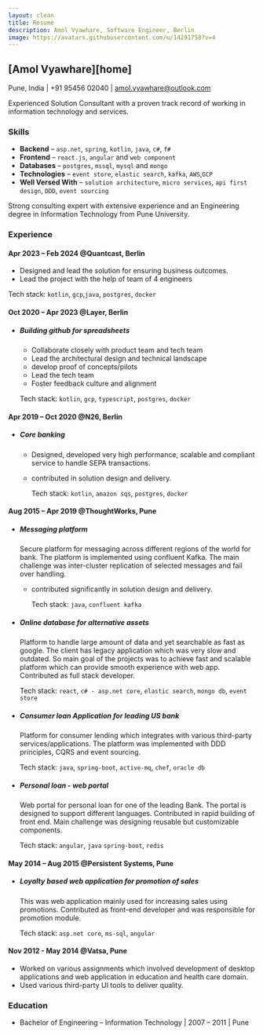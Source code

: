 ```yaml
---
layout: clean
title: Resume
description: Amol Vyawhare, Software Engineer, Berlin
image: https://avatars.githubusercontent.com/u/14291758?v=4
---
```


## [Amol Vyawhare][home]

Pune, India \| +91 95456 02040 \| [amol.vyawhare@outlook.com](mailto:amol.vyawhare@outlook.com)

Experienced Solution Consultant with a proven track record of working in information technology and services.

### <i class="fa fa-code"></i> Skills

- **Backend** – `asp.net`, `spring`, `kotlin`, `java`, `c#`, `f#`
- **Frontend** – `react.js`, `angular` and `web component`
- **Databases** – `postgres`, `mssql`, `mysql` and `mongo`
- **Technologies** – `event store`, `elastic search`, `kafka`, `AWS`,`GCP`
- **Well Versed With** – `solution architecture`, `micro services`, `api first design`, `DDD`, `event sourcing`

Strong consulting expert with extensive experience and an Engineering degree in Information Technology from Pune University.

### <i class="fa fa-tools"></i> Experience

#### <i class="fa fa-code-branch"></i> Apr 2023 – Feb 2024 @Quantcast, Berlin

- Designed and lead the solution for ensuring business outcomes.
- Lead the project with the help of team of 4 engineers

Tech stack: `kotlin`, `gcp`,`java`, `postgres`, `docker`

#### <i class="fa fa-code-branch"></i> Oct 2020 – Apr 2023 @Layer, Berlin

- ##### Building github for spreadsheets

  - Collaborate closely with product team and tech team
  - Lead the architectural design and technical landscape
  - develop proof of concepts/pilots
  - Lead the tech team
  - Foster feedback culture and alignment

   Tech stack: `kotlin`, `gcp`, `typescript`, `postgres`, `docker`

#### <i class="fa fa-code-branch"></i> Apr 2019 – Oct 2020 @N26, Berlin

- ##### Core banking

  - Designed, developed very high performance, scalable and compliant service to handle SEPA transactions.
  - contributed in solution design and delivery.

    Tech stack: `kotlin`, `amazon sqs`, `postgres`, `docker`

#### <i class="fa fa-code-branch"></i> Aug 2015 – Apr 2019 @ThoughtWorks, Pune

- ##### Messaging platform

    Secure platform for messaging across different regions of the world for bank. The platform is implemented using confluent Kafka. The main challenge was inter-cluster replication of selected messages and fail over handling.

  - contributed significantly in solution design and delivery.

    Tech stack: `java`, `confluent kafka`

- ##### Online database for alternative assets

   Platform to handle large amount of data and yet searchable as fast as google. The client has legacy application which was very slow and outdated. So main goal of the projects was to achieve fast and scalable platform which can provide smooth experience with web app. Contributed as full stack developer.

    Tech stack: `react`, `c# - asp.net core`, `elastic search`, `mongo db`, `event store`

- ##### Consumer loan Application for leading US bank

   Platform for consumer lending which integrates with various third-party services/applications. The platform was implemented with DDD principles, CQRS and event sourcing.

   Tech stack: `java`, `spring-boot`, `active-mq`, `chef`, `oracle db`

- ##### Personal loan - web portal

   Web portal for personal loan for one of the leading Bank. The portal is designed to support different languages. Contributed in rapid building of front end. Main challenge was designing reusable but customizable components.

   Tech stack: `angular`, `java` `spring-boot`, `redis`

#### <i class="fa fa-code-branch"></i> May 2014 – Aug 2015 @Persistent Systems, Pune

- ##### Loyalty based web application for promotion of sales

   This was web application mainly used for increasing sales using promotions. Contributed as front-end developer and was responsible for promotion module.

   Tech stack: `asp.net core`, `ms-sql`, `angular`

#### <i class="fa fa-code-branch"></i> Nov 2012 - May 2014 @Vatsa, Pune

- Worked on various assignments which involved development of desktop applications and
    web application in education and health care domain.
- Used various third-party UI tools to deliver quality.

### <i class="fa fa-graduation-cap"></i> Education

- Bachelor of Engineering – Information Technology \| 2007 – 2011 \| Pune


[def]: /